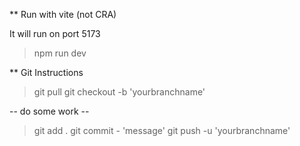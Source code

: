 ** Run with vite (not CRA)

It will run on port 5173
> npm run dev




** Git Instructions


> git pull
> git checkout -b 'yourbranchname'

-- do some work --


> git add .
> git commit - 'message'
> git push -u 'yourbranchname'